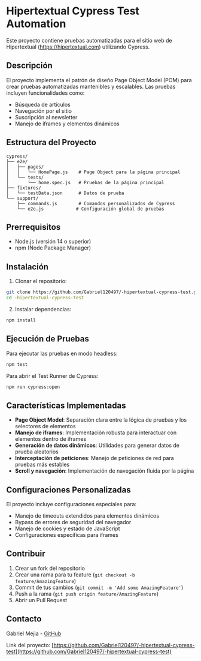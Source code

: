 # Hipertextual Cypress Test Automation

Este proyecto contiene pruebas automatizadas para el sitio web de Hipertextual (https://hipertextual.com) utilizando Cypress.

## Descripción

El proyecto implementa el patrón de diseño Page Object Model (POM) para crear pruebas automatizadas mantenibles y escalables. Las pruebas incluyen funcionalidades como:

- Búsqueda de artículos
- Navegación por el sitio
- Suscripción al newsletter
- Manejo de iframes y elementos dinámicos

## Estructura del Proyecto

```
cypress/
├── e2e/
│   ├── pages/
│   │   └── HomePage.js    # Page Object para la página principal
│   └── tests/
│       └── home.spec.js   # Pruebas de la página principal
├── fixtures/
│   └── testData.json      # Datos de prueba
└── support/
    ├── commands.js        # Comandos personalizados de Cypress
    └── e2e.js            # Configuración global de pruebas
```

## Prerrequisitos

- Node.js (versión 14 o superior)
- npm (Node Package Manager)

## Instalación

1. Clonar el repositorio:
```bash
git clone https://github.com/Gabriel120497/-hipertextual-cypress-test.git
cd -hipertextual-cypress-test
```

2. Instalar dependencias:
```bash
npm install
```

## Ejecución de Pruebas

Para ejecutar las pruebas en modo headless:
```bash
npm test
```

Para abrir el Test Runner de Cypress:
```bash
npm run cypress:open
```

## Características Implementadas

- **Page Object Model**: Separación clara entre la lógica de pruebas y los selectores de elementos
- **Manejo de iframes**: Implementación robusta para interactuar con elementos dentro de iframes
- **Generación de datos dinámicos**: Utilidades para generar datos de prueba aleatorios
- **Interceptación de peticiones**: Manejo de peticiones de red para pruebas más estables
- **Scroll y navegación**: Implementación de navegación fluida por la página

## Configuraciones Personalizadas

El proyecto incluye configuraciones especiales para:
- Manejo de timeouts extendidos para elementos dinámicos
- Bypass de errores de seguridad del navegador
- Manejo de cookies y estado de JavaScript
- Configuraciones específicas para iframes

## Contribuir

1. Crear un fork del repositorio
2. Crear una rama para tu feature (`git checkout -b feature/AmazingFeature`)
3. Commit de tus cambios (`git commit -m 'Add some AmazingFeature'`)
4. Push a la rama (`git push origin feature/AmazingFeature`)
5. Abrir un Pull Request

## Contacto

Gabriel Mejia - [GitHub](https://github.com/Gabriel120497)

Link del proyecto: [https://github.com/Gabriel120497/-hipertextual-cypress-test](https://github.com/Gabriel120497/-hipertextual-cypress-test)
